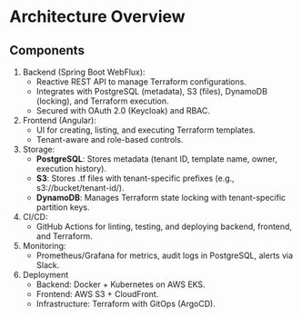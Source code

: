 # Architecture Overview
## Components
1.  Backend (Spring Boot WebFlux):
    * Reactive REST API to manage Terraform configurations.
    * Integrates with PostgreSQL (metadata), S3 (files), DynamoDB (locking), and Terraform execution.
    * Secured with OAuth 2.0 (Keycloak) and RBAC.
2. Frontend (Angular):
   * UI for creating, listing, and executing Terraform templates.
   * Tenant-aware and role-based controls.
3. Storage:
   * **PostgreSQL**: Stores metadata (tenant ID, template name, owner, execution history).
   * **S3**: Stores .tf files with tenant-specific prefixes (e.g., s3://bucket/tenant-id/).
   * **DynamoDB**: Manages Terraform state locking with tenant-specific partition keys.
4. CI/CD:
   * GitHub Actions for linting, testing, and deploying backend, frontend, and Terraform.
5. Monitoring:
   * Prometheus/Grafana for metrics, audit logs in PostgreSQL, alerts via Slack.
6. Deployment
   * Backend: Docker + Kubernetes on AWS EKS.
   * Frontend: AWS S3 + CloudFront.
   * Infrastructure: Terraform with GitOps (ArgoCD).